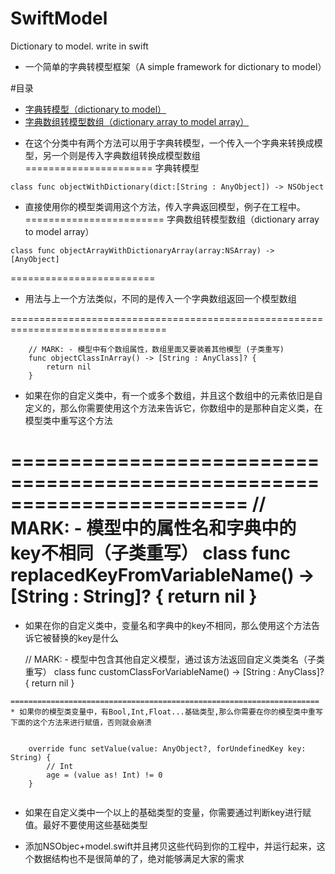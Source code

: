 # SwiftModel
Dictionary to model. write in swift

- 一个简单的字典转模型框架（A simple framework for dictionary to model）

#目录

* [字典转模型（dictionary to model）](#dict2model)
* [字典数组转模型数组（dictionary array to model array）](#dictarray2modelarray)

- 在这个分类中有两个方法可以用于字典转模型，一个传入一个字典来转换成模型，另一个则是传入字典数组转换成模型数组
======================
字典转模型
```
class func objectWithDictionary(dict:[String : AnyObject]) -> NSObject
```
- 直接使用你的模型类调用这个方法，传入字典返回模型，例子在工程中。
========================
字典数组转模型数组（dictionary array to model array）

```
class func objectArrayWithDictionaryArray(array:NSArray) -> [AnyObject]
```
=========================
- 用法与上一个方法类似，不同的是传入一个字典数组返回一个模型数组

=================================================================================
```
    // MARK: - 模型中有个数组属性，数组里面又要装着其他模型 (子类重写)    
    func objectClassInArray() -> [String : AnyClass]? {
        return nil
    }
```
* 如果在你的自定义类中，有一个或多个数组，并且这个数组中的元素依旧是自定义的，那么你需要使用这个方法来告诉它，你数组中的是那种自定义类，在模型类中重写这个方法

========================================================================
    // MARK: - 模型中的属性名和字典中的key不相同（子类重写）
    class func replacedKeyFromVariableName() -> [String : String]? {
        return nil
    }
=============================================================================
* 如果在你的自定义类中，变量名和字典中的key不相同，那么使用这个方法告诉它被替换的key是什么

    // MARK: - 模型中包含其他自定义模型，通过该方法返回自定义类类名（子类重写）
    class func customClassForVariableName() -> [String : AnyClass]? {
        return nil
    }

```
=====================================================================
* 如果你的模型类变量中，有Bool,Int,Float...基础类型,那么你需要在你的模型类中重写下面的这个方法来进行赋值，否则就会崩溃


    override func setValue(value: AnyObject?, forUndefinedKey key: String) {
    	// Int
        age = (value as! Int) != 0
    }
    
```
* 如果在自定义类中一个以上的基础类型的变量，你需要通过判断key进行赋值。最好不要使用这些基础类型
- 添加NSObjec+model.swift并且拷贝这些代码到你的工程中，并运行起来，这个数据结构也不是很简单的了，绝对能够满足大家的需求

